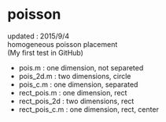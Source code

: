# poisson
updated : 2015/9/4  
homogeneous poisson placement  
(My first test in GitHub)  
* pois.m : one dimension, not separeted  
* pois_2d.m : two dimensions, circle  
* pois_c.m : one dimension, separated  
* rect_pois.m : one dimension, rect  
* rect_pois_2d : two dimensions, rect  
* rect_pois_c.m	: one dimension, rect, center  